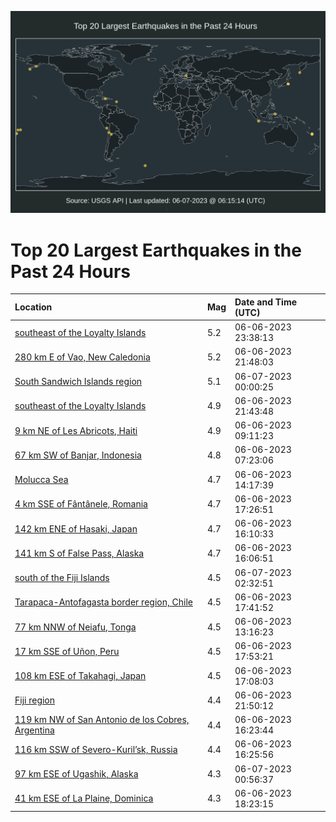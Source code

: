 ![Map](./map.png)

# Top 20 Largest Earthquakes in the Past 24 Hours

| Location | Mag | Date and Time (UTC) |
|:---|:---|:---|
| [southeast of the Loyalty Islands](https://earthquake.usgs.gov/earthquakes/eventpage/us7000k6rg) | 5.2 | 06-06-2023 23:38:13 |
| [280 km E of Vao, New Caledonia](https://earthquake.usgs.gov/earthquakes/eventpage/us7000k6qq) | 5.2 | 06-06-2023 21:48:03 |
| [South Sandwich Islands region](https://earthquake.usgs.gov/earthquakes/eventpage/us7000k6rl) | 5.1 | 06-07-2023 00:00:25 |
| [southeast of the Loyalty Islands](https://earthquake.usgs.gov/earthquakes/eventpage/usd000jtzp) | 4.9 | 06-06-2023 21:43:48 |
| [9 km NE of Les Abricots, Haiti](https://earthquake.usgs.gov/earthquakes/eventpage/us7000k6lb) | 4.9 | 06-06-2023 09:11:23 |
| [67 km SW of Banjar, Indonesia](https://earthquake.usgs.gov/earthquakes/eventpage/us7000k6kz) | 4.8 | 06-06-2023 07:23:06 |
| [Molucca Sea](https://earthquake.usgs.gov/earthquakes/eventpage/us7000k6m9) | 4.7 | 06-06-2023 14:17:39 |
| [4 km SSE of Fântânele, Romania](https://earthquake.usgs.gov/earthquakes/eventpage/us7000k6nx) | 4.7 | 06-06-2023 17:26:51 |
| [142 km ENE of Hasaki, Japan](https://earthquake.usgs.gov/earthquakes/eventpage/us7000k6nh) | 4.7 | 06-06-2023 16:10:33 |
| [141 km S of False Pass, Alaska](https://earthquake.usgs.gov/earthquakes/eventpage/us7000k6n9) | 4.7 | 06-06-2023 16:06:51 |
| [south of the Fiji Islands](https://earthquake.usgs.gov/earthquakes/eventpage/us7000k6s7) | 4.5 | 06-07-2023 02:32:51 |
| [Tarapaca-Antofagasta border region, Chile](https://earthquake.usgs.gov/earthquakes/eventpage/us7000k6nz) | 4.5 | 06-06-2023 17:41:52 |
| [77 km NNW of Neiafu, Tonga](https://earthquake.usgs.gov/earthquakes/eventpage/us7000k6m2) | 4.5 | 06-06-2023 13:16:23 |
| [17 km SSE of Uñon, Peru](https://earthquake.usgs.gov/earthquakes/eventpage/us7000k6p0) | 4.5 | 06-06-2023 17:53:21 |
| [108 km ESE of Takahagi, Japan](https://earthquake.usgs.gov/earthquakes/eventpage/us7000k6nv) | 4.5 | 06-06-2023 17:08:03 |
| [Fiji region](https://earthquake.usgs.gov/earthquakes/eventpage/us7000k6qt) | 4.4 | 06-06-2023 21:50:12 |
| [119 km NW of San Antonio de los Cobres, Argentina](https://earthquake.usgs.gov/earthquakes/eventpage/us7000k6ni) | 4.4 | 06-06-2023 16:23:44 |
| [116 km SSW of Severo-Kuril’sk, Russia](https://earthquake.usgs.gov/earthquakes/eventpage/us7000k6nk) | 4.4 | 06-06-2023 16:25:56 |
| [97 km ESE of Ugashik, Alaska](https://earthquake.usgs.gov/earthquakes/eventpage/ak02379b8wum) | 4.3 | 06-07-2023 00:56:37 |
| [41 km ESE of La Plaine, Dominica](https://earthquake.usgs.gov/earthquakes/eventpage/us7000k6pa) | 4.3 | 06-06-2023 18:23:15 |

